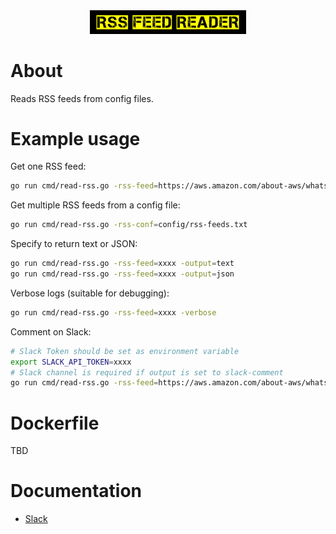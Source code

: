 <div align="center">
<img src="assets/logo/logo-no-border.png" width="250">
</div>

# About
Reads RSS feeds from config files.

# Example usage
Get one RSS feed:
```bash
go run cmd/read-rss.go -rss-feed=https://aws.amazon.com/about-aws/whats-new/recent/feed/
```
Get multiple RSS feeds from a config file:
```bash
go run cmd/read-rss.go -rss-conf=config/rss-feeds.txt
```
Specify to return text or JSON:
```bash
go run cmd/read-rss.go -rss-feed=xxxx -output=text
go run cmd/read-rss.go -rss-feed=xxxx -output=json
```
Verbose logs (suitable for debugging):
```bash
go run cmd/read-rss.go -rss-feed=xxxx -verbose
```
Comment on Slack:
```bash
# Slack Token should be set as environment variable
export SLACK_API_TOKEN=xxxx
# Slack channel is required if output is set to slack-comment
go run cmd/read-rss.go -rss-feed=https://aws.amazon.com/about-aws/whats-new/recent/feed/ -output=slack-comment -slack-channel=xxx
```

# Dockerfile
TBD

# Documentation
- [Slack](docs/slack.md)